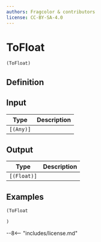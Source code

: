 ```yaml
---
authors: Fragcolor & contributors
license: CC-BY-SA-4.0
---
```



# ToFloat

```clojure
(ToFloat)
```


## Definition




## Input

| Type | Description |
|------|-------------|
| `[(Any)]` |  |


## Output

| Type | Description |
|------|-------------|
| `[(Float)]` |  |


## Examples

```clojure
(ToFloat

)
```


--8<-- "includes/license.md"
